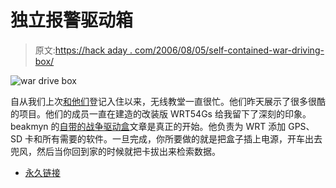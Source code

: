# 独立报警驱动箱

> 原文:[https://hack aday . com/2006/08/05/self-contained-war-driving-box/](https://hackaday.com/2006/08/05/self-contained-war-driving-box/)

![war drive box](../Images/b500b0988379b9ba9f0788db08e0283f.png)

自从我们上次[和他们](http://www.hackaday.com/entry/1234000243073509/)登记入住以来，无线教堂一直很忙。他们昨天展示了很多很酷的项目。他们的成员一直在建造的改装版 WRT54Gs 给我留下了深刻的印象。beakmyn 的[自带的战争驱动盒](http://www.churchofwifi.org/default.asp?PageLink=Project_Display.asp?PID=84)文章是真正的开始。他负责为 WRT 添加 GPS、SD 卡和所有需要的软件。一旦完成，你所要做的就是把盒子插上电源，开车出去兜风，然后当你回到家的时候就把卡拔出来检索数据。

*   [永久链接](http://www.churchofwifi.org/default.asp?PageLink=Project_Display.asp?PID=84)